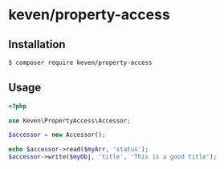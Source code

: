 # keven/property-access

## Installation

```sh
$ composer require keven/property-access
```

## Usage

```php
<?php

use Keven\PropertyAccess\Accessor;

$accessor = new Accessor();

echo $accessor->read($myArr, 'status');
$accessor->write($myObj, 'title', 'This is a good title');
```
